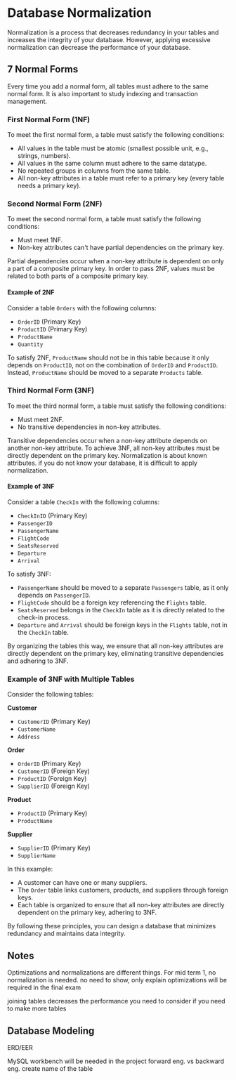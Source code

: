 # Database Normalization

Normalization is a process that decreases redundancy in your tables and increases the integrity of your database. However, applying excessive normalization can decrease the performance of your database.

## 7 Normal Forms

Every time you add a normal form, all tables must adhere to the same normal form. It is also important to study indexing and transaction management.

### First Normal Form (1NF)

To meet the first normal form, a table must satisfy the following conditions:
* All values in the table must be atomic (smallest possible unit, e.g., strings, numbers).
* All values in the same column must adhere to the same datatype.
* No repeated groups in columns from the same table.
* All non-key attributes in a table must refer to a primary key (every table needs a primary key).

### Second Normal Form (2NF)

To meet the second normal form, a table must satisfy the following conditions:
* Must meet 1NF.
* Non-key attributes can't have partial dependencies on the primary key.

Partial dependencies occur when a non-key attribute is dependent on only a part of a composite primary key. In order to pass 2NF, values must be related to both parts of a composite primary key.

#### Example of 2NF

Consider a table `Orders` with the following columns:
- `OrderID` (Primary Key)
- `ProductID` (Primary Key)
- `ProductName`
- `Quantity`

To satisfy 2NF, `ProductName` should not be in this table because it only depends on `ProductID`, not on the combination of `OrderID` and `ProductID`. Instead, `ProductName` should be moved to a separate `Products` table.

### Third Normal Form (3NF)

To meet the third normal form, a table must satisfy the following conditions:
* Must meet 2NF.
* No transitive dependencies in non-key attributes.

Transitive dependencies occur when a non-key attribute depends on another non-key attribute. To achieve 3NF, all non-key attributes must be directly dependent on the primary key. Normalization is about known attributes. if you do not know your database, it is difficult to apply normalization.

#### Example of 3NF

Consider a table `CheckIn` with the following columns:
- `CheckInID` (Primary Key)
- `PassengerID`
- `PassengerName`
- `FlightCode`
- `SeatsReserved`
- `Departure`
- `Arrival`

To satisfy 3NF:
- `PassengerName` should be moved to a separate `Passengers` table, as it only depends on `PassengerID`.
- `FlightCode` should be a foreign key referencing the `Flights` table.
- `SeatsReserved` belongs in the `CheckIn` table as it is directly related to the check-in process.
- `Departure` and `Arrival` should be foreign keys in the `Flights` table, not in the `CheckIn` table.

By organizing the tables this way, we ensure that all non-key attributes are directly dependent on the primary key, eliminating transitive dependencies and adhering to 3NF.

### Example of 3NF with Multiple Tables

Consider the following tables:

**Customer**
- `CustomerID` (Primary Key)
- `CustomerName`
- `Address`

**Order**
- `OrderID` (Primary Key)
- `CustomerID` (Foreign Key)
- `ProductID` (Foreign Key)
- `SupplierID` (Foreign Key)

**Product**
- `ProductID` (Primary Key)
- `ProductName`

**Supplier**
- `SupplierID` (Primary Key)
- `SupplierName`

In this example:
- A customer can have one or many suppliers.
- The `Order` table links customers, products, and suppliers through foreign keys.
- Each table is organized to ensure that all non-key attributes are directly dependent on the primary key, adhering to 3NF.

By following these principles, you can design a database that minimizes redundancy and maintains data integrity.



## Notes
Optimizations and normalizations are different things. For mid term 1, no normalization is needed.
no need to show, only explain 
optimizations will be required in the final exam 


joining tables decreases the performance
you need to consider if you need to make more tables 


## Database Modeling 


ERD/EER 



MySQL workbench will be needed in the project 
forward eng. vs backward eng.
create name of the table 

